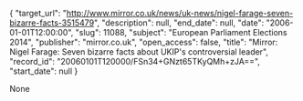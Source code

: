 {
  "target_url": "http://www.mirror.co.uk/news/uk-news/nigel-farage-seven-bizarre-facts-3515479", 
  "description": null, 
  "end_date": null, 
  "date": "2006-01-01T12:00:00", 
  "slug": 11088, 
  "subject": "European Parliament Elections 2014", 
  "publisher": "mirror.co.uk", 
  "open_access": false, 
  "title": "Mirror: Nigel Farage: Seven bizarre facts about UKIP's controversial leader", 
  "record_id": "20060101T120000/FSn34+GNzt65TKyQMh+zJA==", 
  "start_date": null
}

None